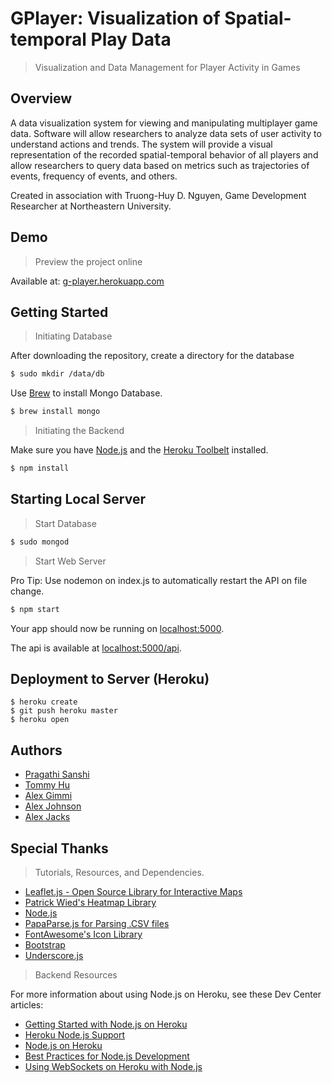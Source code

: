 # G­Player: Visualization of Spatial­-temporal Play Data

> Visualization and Data Management for Player Activity in Games

## Overview

A data visualization system for viewing and manipulating multiplayer game data. Software will allow researchers to analyze data sets of user activity to understand actions and trends. The system will provide a visual representation of the recorded spatial­-temporal behavior of all players and allow researchers to query data based on metrics such as trajectories of events, frequency of events, and others.

Created in association with Truong-Huy D. Nguyen, Game Development Researcher at Northeastern University. 

## Demo

> Preview the project online

Available at: [g-player.herokuapp.com](g-player.herokuapp.com)

## Getting Started

> Initiating Database

After downloading the repository, create a directory for the database

```sh
$ sudo mkdir /data/db
```

Use [Brew](http://brew.sh/) to install Mongo Database. 

```sh
$ brew install mongo
```

> Initiating the Backend

Make sure you have [Node.js](http://nodejs.org/) and the [Heroku Toolbelt](https://toolbelt.heroku.com/) installed.

```sh
$ npm install
```

## Starting Local Server

> Start Database

```sh
$ sudo mongod
```

> Start Web Server

Pro Tip: Use nodemon on index.js to automatically restart the API on file change.

```sh
$ npm start
```

Your app should now be running on [localhost:5000](http://localhost:5000/).

The api is available at [localhost:5000/api](http://localhost:5000/api).

## Deployment to Server (Heroku)

```
$ heroku create
$ git push heroku master
$ heroku open
```

## Authors

- [Pragathi Sanshi](https://github.com/pragsanshi)
- [Tommy Hu](https://github.com/tomxhu)
- [Alex Gimmi](https://github.com/iBroadband)
- [Alex Johnson](https://github.com/alexjohnson505)
- [Alex Jacks](https://github.com/alexjacks92)

## Special Thanks

> Tutorials, Resources, and Dependencies. 

- [Leaflet.js - Open Source Library for Interactive Maps](leafletjs.com)
- [Patrick Wied's Heatmap Library](http://www.patrick-wied.at/static/heatmapjs/)
- [Node.js](http://nodejs.org/)
- [PapaParse.js for Parsing .CSV files](http://papaparse.com)
- [FontAwesome's Icon Library](http://fortawesome.github.io/Font-Awesome/)
- [Bootstrap](http://getbootstrap.com/)
- [Underscore.js](http://underscorejs.org/)

> Backend Resources

For more information about using Node.js on Heroku, see these Dev Center articles:

- [Getting Started with Node.js on Heroku](https://devcenter.heroku.com/articles/getting-started-with-nodejs)
- [Heroku Node.js Support](https://devcenter.heroku.com/articles/nodejs-support)
- [Node.js on Heroku](https://devcenter.heroku.com/categories/nodejs)
- [Best Practices for Node.js Development](https://devcenter.heroku.com/articles/node-best-practices)
- [Using WebSockets on Heroku with Node.js](https://devcenter.heroku.com/articles/node-websockets)